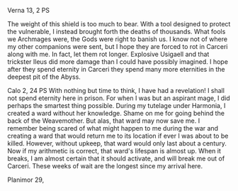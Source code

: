 Verna 13, 2 PS

The weight of this shield is too much to bear. With a tool designed to protect the vulnerable, I instead brought forth the deaths of thousands. What fools we Archmages were, the Gods were right to banish us. I know not of where my other companions were sent, but I hope they are forced to rot in Carceri along with me. In fact, let them rot longer. Explosive Usigaell and that trickster Ileus did more damage than I could have possibly imagined. I hope after they spend eternity in Carceri they spend many more eternities in the deepest pit of the Abyss.


Calo 2, 24 PS
With nothing but time to think, I have had a revelation! I shall not spend eternity here in prison. For when I was but an aspirant mage, I did perhaps the smartest thing possible. During my tutelage under Harmonia, I created a ward without her knowledge. Shame on me for going behind the back of the Weavemother. But alas, that ward may now save me. I remember being scared of what might happen to me during the war and creating a ward that would return me to its location if ever I was about to be killed. However, without upkeep, that ward would only last about a century. Now if my arithmetic is correct, that ward's lifespan is almost up. When it breaks, I am almost certain that it should activate, and will break me out of Carceri. These weeks of wait are the longest since my arrival here.


Planimor 29, 